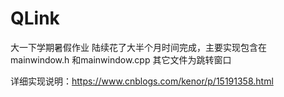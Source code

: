 # QLink
大一下学期暑假作业
陆续花了大半个月时间完成，主要实现包含在mainwindow.h 和mainwindow.cpp 其它文件为跳转窗口

详细实现说明：https://www.cnblogs.com/kenor/p/15191358.html
